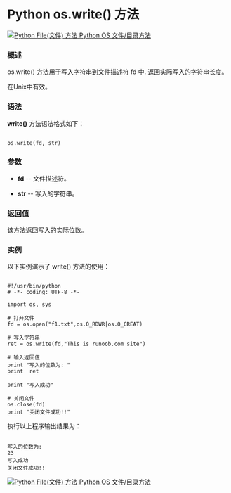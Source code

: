 Python os.write() 方法
====================

 [![Python File(文件) 方法](../images/up.gif)
 Python OS 文件/目录方法](os-file-methods.html)


  ### 概述

 os.write() 方法用于写入字符串到文件描述符 fd 中. 返回实际写入的字符串长度。

 在Unix中有效。

 ### 语法

 **write()** 方法语法格式如下：


```

os.write(fd, str)

```

 ### 参数

  *  **fd** -- 文件描述符。


 *  **str** -- 写入的字符串。


  ### 返回值

 该方法返回写入的实际位数。

 ### 实例

 以下实例演示了 write() 方法的使用：


```

#!/usr/bin/python
# -*- coding: UTF-8 -*-

import os, sys

# 打开文件
fd = os.open("f1.txt",os.O_RDWR|os.O_CREAT)

# 写入字符串
ret = os.write(fd,"This is runoob.com site")

# 输入返回值
print "写入的位数为: "
print  ret

print "写入成功"

# 关闭文件
os.close(fd)
print "关闭文件成功!!"

```

 执行以上程序输出结果为：


```

写入的位数为:
23
写入成功
关闭文件成功!!

```

 [![Python File(文件) 方法](../images/up.gif)
 Python OS 文件/目录方法](os-file-methods.html)
